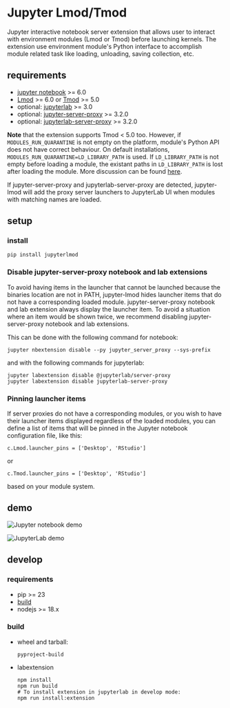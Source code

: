 # Jupyter Lmod/Tmod

Jupyter interactive notebook server extension that allows user
to interact with environment modules (Lmod or Tmod) before launching kernels.
The extension use environment module's Python interface to accomplish module
related task like loading, unloading, saving collection, etc.

## requirements

- [jupyter notebook](https://github.com/jupyter/notebook) >= 6.0
- [Lmod](https://github.com/TACC/Lmod) >= 6.0 or [Tmod](https://modules.readthedocs.io/en/latest/) >= 5.0
- optional: [jupyterlab](https://github.com/jupyter/notebook) >= 3.0
- optional: [jupyter-server-proxy](https://github.com/jupyterhub/jupyter-server-proxy) >= 3.2.0
- optional: [jupyterlab-server-proxy](https://github.com/jupyterhub/jupyter-server-proxy) >= 3.2.0

**Note** that the extension supports Tmod < 5.0 too. However, if `MODULES_RUN_QUARANTINE` is not empty on the platform, module's Python API does
not have correct behaviour. On default installations, `MODULES_RUN_QUARANTINE=LD_LIBRARY_PATH` is used. If `LD_LIBRARY_PATH` is not
empty before loading a module, the existant paths in `LD_LIBRARY_PATH` is lost
after loading the module. More discussion can be found [here](https://sourceforge.net/p/modules/mailman/message/36113970/).

If jupyter-server-proxy and jupyterlab-server-proxy are detected, jupyter-lmod will add the
proxy server launchers to JupyterLab UI when modules with matching names are loaded.

## setup

### install

```
pip install jupyterlmod
```

### Disable jupyter-server-proxy notebook and lab extensions

To avoid having items in the launcher that cannot be launched because the binaries location are not in PATH,
jupyter-lmod hides launcher items that do not have a corresponding loaded module.
jupyter-server-proxy notebook and lab extension always display the launcher item.
To avoid a situation where an item would be shown twice, we recommend disabling jupyter-server-proxy
notebook and lab extensions.

This can be done with the following command for notebook:
```
jupyter nbextension disable --py jupyter_server_proxy --sys-prefix
```

and with the following commands for jupyterlab:
```
jupyter labextension disable @jupyterlab/server-proxy
jupyter labextension disable jupyterlab-server-proxy
```

### Pinning launcher items

If server proxies do not have a corresponding modules, or you wish to have their launcher items
displayed regardless of the loaded modules, you can define a list of items that will be pinned in
the Jupyter notebook configuration file, like this:
```
c.Lmod.launcher_pins = ['Desktop', 'RStudio']
```
or
```
c.Tmod.launcher_pins = ['Desktop', 'RStudio']
```
based on your module system.

## demo

![Jupyter notebook demo](https://i.imgur.com/pK1Q5gG.gif)

![JupyterLab demo](https://i.imgur.com/1HDH7iN.gif)


## develop

### requirements

- pip >= 23
- [build](https://pypi.org/project/build/)
- nodejs >= 18.x

### build

- wheel and tarball:
    ```shell
    pyproject-build
    ```
- labextension
    ```shell
    npm install
    npm run build
    # To install extension in jupyterlab in develop mode:
    npm run install:extension
    ```
